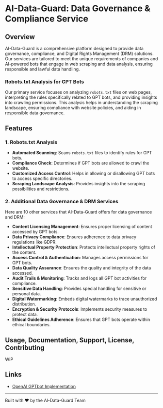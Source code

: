 # AI-Data-Guard: Data Governance & Compliance Service

## Overview

AI-Data-Guard is a comprehensive platform designed to provide data governance, compliance, and Digital Rights Management (DRM) solutions. Our services are tailored to meet the unique requirements of companies and AI-powered bots that engage in web scraping and data analysis, ensuring responsible and lawful data handling.

### Robots.txt Analysis for GPT Bots
Our primary service focuses on analyzing `robots.txt` files on web pages, interpreting the rules specifically related to GPT bots, and providing insights into crawling permissions. This analysis helps in understanding the scraping landscape, ensuring compliance with website policies, and aiding in responsible data governance.

## Features

### 1. Robots.txt Analysis
- **Automated Scanning**: Scans `robots.txt` files to identify rules for GPT bots.
- **Compliance Check**: Determines if GPT bots are allowed to crawl the website.
- **Customized Access Control**: Helps in allowing or disallowing GPT bots to access specific directories.
- **Scraping Landscape Analysis**: Provides insights into the scraping possibilities and restrictions.

### 2. Additional Data Governance & DRM Services
Here are 10 other services that AI-Data-Guard offers for data governance and DRM:

- **Content Licensing Management**: Ensures proper licensing of content accessed by GPT bots.
- **Data Privacy Compliance**: Ensures adherence to data privacy regulations like GDPR.
- **Intellectual Property Protection**: Protects intellectual property rights of the content.
- **Access Control & Authentication**: Manages access permissions for GPT bots.
- **Data Quality Assurance**: Ensures the quality and integrity of the data accessed.
- **Audit Trails & Monitoring**: Tracks and logs all GPT bot activities for compliance.
- **Sensitive Data Handling**: Provides special handling for sensitive or personal data.
- **Digital Watermarking**: Embeds digital watermarks to trace unauthorized distribution.
- **Encryption & Security Protocols**: Implements security measures to protect data.
- **Ethical Guidelines Adherence**: Ensures that GPT bots operate within ethical boundaries.

## Usage, Documentation, Support, License, Contributing
WIP

## Links
- [OpenAI GPTbot Implementation](https://platform.openai.com/docs/gptbot)

---

Built with :heart: by the AI-Data-Guard Team
